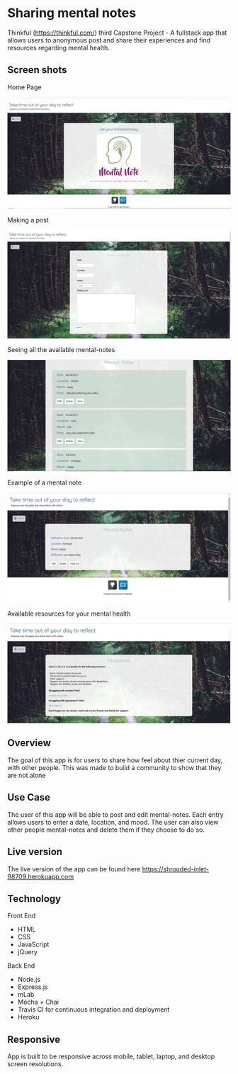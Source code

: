 # Sharing mental notes
Thinkful (https://thinkful.com/) third Capstone Project - A fullstack app that allows users to anonymous post and share their experiences and find resources regarding mental health.

## Screen shots

Home Page

![start page](screen-shots/mental-note.homescreen.PNG)

Making a post

![Posting](screen-shots/mental-note.post.PNG)

Seeing all the available mental-notes

![Geting](screen-shots/mental-note.get.PNG)

Example of a mental note

![Example](screen-shots/mental-note.example.PNG)

Available resources for your mental health

![Resources](screen-shots/mental-note.resources.PNG)


## Overview
The goal of this app is for users to share how feel about thier current day, with other people. This was made to build a community to show that they are not alone

## Use Case
The user of this app will be able to post and edit mental-notes. Each entry allows users to enter a date, location, and mood. The user can also view other people mental-notes and delete them if they choose to do so.

## Live version 
The live version of the app can be found here  https://shrouded-inlet-98709.herokuapp.com

## Technology

Front End

* HTML
* CSS
* JavaScript
* jQuery

Back End

* Node.js
* Express.js
* mLab
* Mocha + Chai
* Travis CI for continuous integration and deployment
* Heroku

## Responsive

App is built to be responsive across mobile, tablet, laptop, and desktop screen resolutions.



